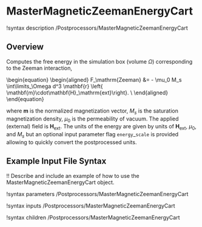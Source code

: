 # MasterMagneticZeemanEnergyCart

!syntax description /Postprocessors/MasterMagneticZeemanEnergyCart

## Overview

Computes the free energy in the simulation box (volume $\Omega$) corresponding to the Zeeman interaction,

\begin{equation}
  \begin{aligned}
    F_\mathrm{Zeeman} &= - \mu_0 M_s \int\limits_\Omega d^3 \mathbf{r} \left\{ \mathbf{m}\cdot\mathbf{H}_\mathrm{ext}\right\}. \\
  \end{aligned}
\end{equation}

where $\mathbf{m}$ is the normalized magnetization vector, $M_s$ is the saturation magnetization density, $\mu_0$ is the permeability of vacuum. The applied (external) field is $\mathbf{H}_\mathrm{ext}$. The units of the energy are given by units of $\mathbf{H}_\mathrm{ext}$, $\mu_0$, and $M_s$ but an optional input parameter flag `energy`$\_$`scale` is provided allowing to quickly convert the postprocessed units.

## Example Input File Syntax

!! Describe and include an example of how to use the MasterMagneticZeemanEnergyCart object.

!syntax parameters /Postprocessors/MasterMagneticZeemanEnergyCart

!syntax inputs /Postprocessors/MasterMagneticZeemanEnergyCart

!syntax children /Postprocessors/MasterMagneticZeemanEnergyCart
